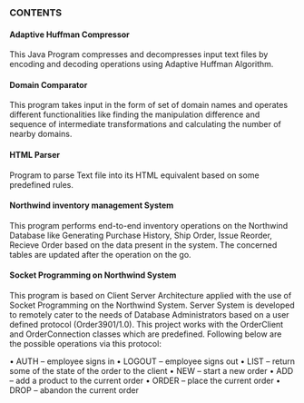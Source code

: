 ### CONTENTS

#### Adaptive Huffman Compressor

This Java Program compresses and decompresses input text files by encoding and decoding operations using Adaptive Huffman Algorithm.

#### Domain Comparator

This program takes input in the form of set of domain names and operates different functionalities like finding the manipulation difference and sequence of intermediate transformations and calculating the number of nearby domains.

#### HTML Parser

Program to parse Text file into its HTML equivalent based on some predefined rules.

#### Northwind inventory management System

This program performs end-to-end inventory operations on the Northwind Database like Generating Purchase History, Ship Order, Issue Reorder, Recieve Order based on the data present in the system. The concerned tables are updated after the operation on the go.

#### Socket Programming on Northwind System

This program is based on Client Server Architecture applied with the use of Socket Programming on the Northwind System. Server System is developed to remotely cater to the needs of Database Administrators based on a user defined protocol (Order3901/1.0). This project works with the OrderClient and OrderConnection classes which are predefined. Following below are the possible operations via this protocol:

  • AUTH – employee signs in
  • LOGOUT – employee signs out
  • LIST – return some of the state of the order to the
  client
  • NEW – start a new order
  • ADD – add a product to the current order
  • ORDER – place the current order
  • DROP – abandon the current order


